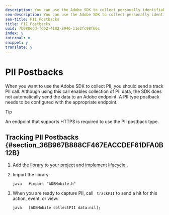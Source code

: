 ```yaml
---
description: You can use the Adobe SDK to collect personally identifiable information (PII) and send it to a third-party endpoint.
seo-description: You can use the Adobe SDK to collect personally identifiable information (PII) and send it to a third-party endpoint.
seo-title: PII Postbacks
title: PII Postbacks
uuid: 7b088edd-fd62-4182-8946-11e2fc98f66c
index: y
internal: n
snippet: y
translate: y
---
```


# PII Postbacks

When you want to use the Adobe SDK to collect PII, you should send a track PII call. Although using this call enables collection of PII data, the SDK does not automatically send the data to an Adobe endpoint. A PII type postback needs to be configured with the appropriate endpoint. 


>[!TIP]
>
>An endpoint that supports HTTPS is required to use the PII postback type.



## Tracking PII Postbacks {#section_36B967B888CF467EACCDEF61DFA0B12B}


1. Add [ the library to your project and implement lifecycle ](https://marketing.adobe.com/resources/help/en_US/mobile/android/dev_qs.html). 

1. Import the library: 
   ```
   java   #import "ADBMobile.h"
   ```


1. When you are ready to capture PII, call ` trackPII` to send a hit for this action, event, or view: 
   ```
   java   [ADBMobile collectPII data:nil];
   ```



